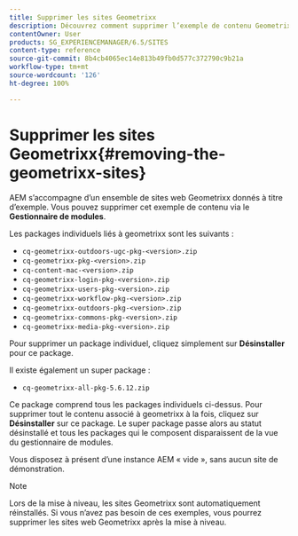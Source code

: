 ```yaml
---
title: Supprimer les sites Geometrixx
description: Découvrez comment supprimer l’exemple de contenu Geometrixx.
contentOwner: User
products: SG_EXPERIENCEMANAGER/6.5/SITES
content-type: reference
source-git-commit: 8b4cb4065ec14e813b49fb0d577c372790c9b21a
workflow-type: tm+mt
source-wordcount: '126'
ht-degree: 100%

---
```



# Supprimer les sites Geometrixx{#removing-the-geometrixx-sites}

AEM s’accompagne d’un ensemble de sites web Geometrixx donnés à titre d’exemple. Vous pouvez supprimer cet exemple de contenu via le **Gestionnaire de modules**.

Les packages individuels liés à geometrixx sont les suivants :

* `cq-geometrixx-outdoors-ugc-pkg-<version>.zip`
* `cq-geometrixx-pkg-<version>.zip`
* `cq-content-mac-<version>.zip`
* `cq-geometrixx-login-pkg-<version>.zip`
* `cq-geometrixx-users-pkg-<version>.zip`
* `cq-geometrixx-workflow-pkg-<version>.zip`
* `cq-geometrixx-outdoors-pkg-<version>.zip`
* `cq-geometrixx-commons-pkg-<version>.zip`
* `cq-geometrixx-media-pkg-<version>.zip`

Pour supprimer un package individuel, cliquez simplement sur **Désinstaller** pour ce package.

Il existe également un super package :

* `cq-geometrixx-all-pkg-5.6.12.zip`

Ce package comprend tous les packages individuels ci-dessus. Pour supprimer tout le contenu associé à geometrixx à la fois, cliquez sur **Désinstaller** sur ce package. Le super package passe alors au statut désinstallé et tous les packages qui le composent disparaissent de la vue du gestionnaire de modules.

Vous disposez à présent d’une instance AEM « vide », sans aucun site de démonstration.

>[!NOTE]
>
>Lors de la mise à niveau, les sites Geometrixx sont automatiquement réinstallés. Si vous n’avez pas besoin de ces exemples, vous pourrez supprimer les sites web Geometrixx après la mise à niveau.

